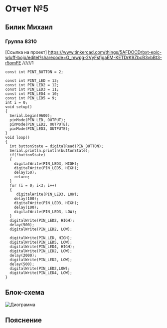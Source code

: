 # Отчет №5
## Билик Михаил
### Группа 8310


[Ссылка на проект] https://www.tinkercad.com/things/5AFDOCDrbxt-epic-wluff-bojo/editel?sharecode=G_mwpg-2VyFsfjgaEM-KETDrK9ZbcB3vbBt3-r5omFE
//////1
```С++
const int PINT_BUTTON = 2;

const int PINT_LED = 13;
const int PIN_LED2 = 12;
const int PIN_LED3 = 11;
const int PIN_LED4 = 10;
const int PIN_LED5 = 9;
int i = 0;
void setup()
{ 
  Serial.begin(9600);
  pinMode(PIN_LED, OUTPUT);
  pinMode(PIN_LED2, OUTPUTE);
  pinMode(PIN_LED3, OUTPUTE);
}
void loop()
{
  int buttonState = digitalRead(PIN_BUTTON);
  Serial.println.println(buttonState);
  if(!buttonState)
  {
    digitalWrite(PIN_LED3, HIGH);
    digitalWrite(PIN_LED5, HIGH);
    delay(50);
    return;
  }
  for (i = 0; i<3; i++)
  {
     digitalWrite(PIN_LED3, LOW);
    delay(100);
    digitalWrite(PIN_LED3, HIGH);
    delay(100);
    digitalWrite(PIN_LED3, LOW);
  }
  digitalWrite(PIN_LED2, HIGH);
  delay(500);
  digitalWrite(PIN_LED2, LOW);
  
  digitalWrite(PIN_LED, HIGH);
  digitalWrite(PIN_LED5, LOW);
  digitalWrite(PIN_LED4, HIGH);
  digitalWrite(PIN_LED2, LOW);
  delay(2000);
  digitalWrite(PIN_LED2, LOW);
  delay(500);
  digitalWrite(PIN_LED2,LOW);
  digitalWrite(PIN_LED4, LOW);
} 
```

## Блок-схема
![Диограмма](https://user-images.githubusercontent.com/115870792/197010562-add9a52c-a88c-48b4-b80c-2af059fd61a3.png)


## Пояснение


